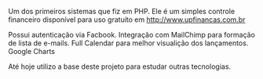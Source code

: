 Um dos primeiros sistemas que fiz em PHP. Ele é um simples controle financeiro disponível para uso gratuíto em http://www.upfinancas.com.br

Possui autenticação via Facbook.
Integração com MailChimp para formação de lista de e-mails.
Full Calendar para melhor visualição dos lançamentos.
Google Charts

Até hoje utilizo a base deste projeto para estudar outras tecnologias.

